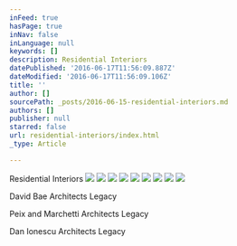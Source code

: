 ```yaml
---
inFeed: true
hasPage: true
inNav: false
inLanguage: null
keywords: []
description: Residential Interiors
datePublished: '2016-06-17T11:56:09.887Z'
dateModified: '2016-06-17T11:56:09.106Z'
title: ''
author: []
sourcePath: _posts/2016-06-15-residential-interiors.md
authors: []
publisher: null
starred: false
url: residential-interiors/index.html
_type: Article

---
```

Residential Interiors
![](https://the-grid-user-content.s3-us-west-2.amazonaws.com/ecc57d38-477f-45d5-b9d2-4e8f341d0180.jpg)
![](https://the-grid-user-content.s3-us-west-2.amazonaws.com/b0ead38b-6647-4bc7-94bc-7a847d4ae7ca.jpg)
![](https://the-grid-user-content.s3-us-west-2.amazonaws.com/4462ad58-3c8e-4431-b4d1-1f216ecb7c2e.jpg)
![](https://the-grid-user-content.s3-us-west-2.amazonaws.com/86d87b7c-959a-4c7f-b35b-9efddb29fbb1.jpg)
![](https://the-grid-user-content.s3-us-west-2.amazonaws.com/bb48b955-a1cf-4502-aba8-ab1914733c12.jpg)
![](https://the-grid-user-content.s3-us-west-2.amazonaws.com/4f54ff31-879e-46df-87b3-977f8fc1010d.jpg)
![](https://the-grid-user-content.s3-us-west-2.amazonaws.com/5b6011c5-3336-471c-af1d-c6afdad460b4.jpg)
![](https://the-grid-user-content.s3-us-west-2.amazonaws.com/89961917-583f-40bd-85c9-d39534c7e19c.jpg)
![](https://the-grid-user-content.s3-us-west-2.amazonaws.com/bd8c3a86-8cb1-4bfb-be28-d17ca614a5a2.jpg)

David Bae Architects Legacy

Peix and Marchetti Architects Legacy

Dan Ionescu Architects Legacy